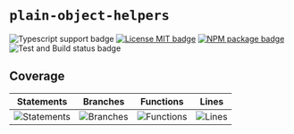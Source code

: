 # `plain-object-helpers`

![Typescript support badge](https://img.shields.io/badge/types-TypeScript-blue)
[![License MIT badge](https://img.shields.io/github/license/JS-Helpers/plain-object-helpers)](https://github.com/JS-Helpers/plain-object-helpers/blob/master/LICENSE)
[![NPM package badge](https://img.shields.io/badge/npm-install-orange.svg)](https://www.npmjs.com/package/plain-object-helpers)
![Test and Build status badge](https://github.com/JS-Helpers/plain-object-helpers/workflows/Test%20and%20Build/badge.svg)

## Coverage

| Statements                                                                  | Branches                                                                    | Functions                                                                  | Lines                                                                  |
| --------------------------------------------------------------------------- | --------------------------------------------------------------------------- | -------------------------------------------------------------------------- | ---------------------------------------------------------------------- |
| ![Statements](https://img.shields.io/badge/Coverage-100%25-brightgreen.svg) | ![Branches](https://img.shields.io/badge/Coverage-95.24%25-brightgreen.svg) | ![Functions](https://img.shields.io/badge/Coverage-100%25-brightgreen.svg) | ![Lines](https://img.shields.io/badge/Coverage-100%25-brightgreen.svg) |
